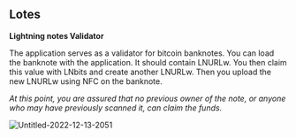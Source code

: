 ## Lotes

**Lightning notes Validator**

The application serves as a validator for bitcoin banknotes.
You can load the banknote with the application. It should contain LNURLw. You then claim this value with LNbits and create another LNURLw. Then you upload the new LNURLw using NFC on the banknote. 

_At this point, you are assured that no previous owner of the note, or anyone who may have previously scanned it, can claim the funds._

![Untitled-2022-12-13-2051](https://user-images.githubusercontent.com/26002916/209556239-a91ff526-a48a-411c-a7e7-70248e4c7ded.png)
